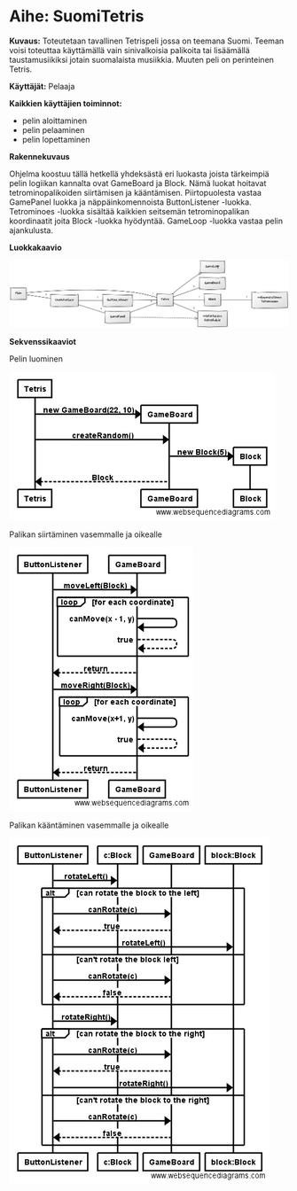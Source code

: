 # Aihe: SuomiTetris

**Kuvaus:** Toteutetaan tavallinen Tetrispeli jossa on teemana Suomi. Teeman voisi toteuttaa käyttämällä vain sinivalkoisia palikoita
tai lisäämällä taustamusiikiksi jotain suomalaista musiikkia. Muuten peli on perinteinen Tetris. 

**Käyttäjät:**
Pelaaja

**Kaikkien käyttäjien toiminnot:**
- pelin aloittaminen
- pelin pelaaminen
- pelin lopettaminen
 
**Rakennekuvaus**

Ohjelma koostuu tällä hetkellä yhdeksästä eri luokasta joista tärkeimpiä pelin logiikan kannalta ovat GameBoard ja Block. Nämä luokat hoitavat tetrominopalikoiden siirtämisen ja kääntämisen. Piirtopuolesta vastaa GamePanel luokka ja näppäinkomennoista ButtonListener -luokka. Tetrominoes -luokka sisältää kaikkien seitsemän tetrominopalikan koordinaatit joita Block -luokka hyödyntää. GameLoop -luokka vastaa pelin ajankulusta.
 
**Luokkakaavio**

![Luokkakaavio](/Documentation/classdiagram.png)


**Sekvenssikaaviot**

Pelin luominen

![Pelinluonti](/Documentation/pelinluonti.png)

Palikan siirtäminen vasemmalle ja oikealle

![Palikansiirto](/Documentation/liikuttaminen.png)

Palikan kääntäminen vasemmalle ja oikealle

![Palikankääntö](/Documentation/kääntäminen.png)
